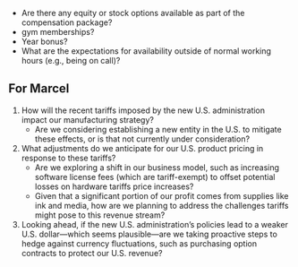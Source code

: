 - Are there any equity or stock options available as part of the compensation package?
- gym memberships?
- Year bonus?
- What are the expectations for availability outside of normal working hours (e.g., being on call)?



## For Marcel
1. How will the recent tariffs imposed by the new U.S. administration impact our manufacturing strategy?
   - Are we considering establishing a new entity in the U.S. to mitigate these effects, or is that not currently under consideration?
2. What adjustments do we anticipate for our U.S. product pricing in response to these tariffs?
   - Are we exploring a shift in our business model, such as increasing software license fees (which are tariff-exempt) to offset potential losses on hardware tariffs price increases?
   - Given that a significant portion of our profit comes from supplies like ink and media, how are we planning to address the challenges tariffs might pose to this revenue stream?
3. Looking ahead, if the new U.S. administration’s policies lead to a weaker U.S. dollar—which seems plausible—are we taking proactive steps to hedge against currency fluctuations, such as purchasing option contracts to protect our U.S. revenue?  